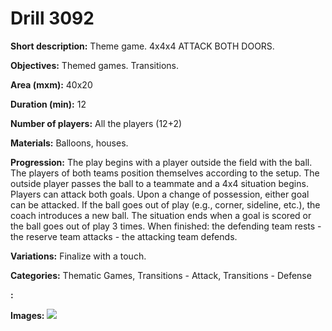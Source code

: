 # Drill 3092

**Short description:**
Theme game. 4x4x4 ATTACK BOTH DOORS.

**Objectives:**
Themed games. Transitions.

**Area (mxm):**
40x20

**Duration (min):**
12

**Number of players:**
All the players (12+2)

**Materials:**
Balloons, houses.

**Progression:**
The play begins with a player outside the field with the ball. The players of both teams position themselves according to the setup. The outside player passes the ball to a teammate and a 4x4 situation begins. Players can attack both goals. Upon a change of possession, either goal can be attacked. If the ball goes out of play (e.g., corner, sideline, etc.), the coach introduces a new ball. The situation ends when a goal is scored or the ball goes out of play 3 times. When finished: the defending team rests - the reserve team attacks - the attacking team defends.

**Variations:**
Finalize with a touch.

**Categories:**
Thematic Games, Transitions - Attack, Transitions - Defense

**:**


**Images:**
![](https://www.coachingfutsal.com/\images\d899b877-f78d-4cce-91a0-4b6f8cd189c0_62.png)

